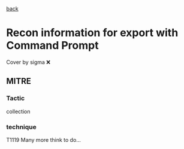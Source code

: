[back](../index.md)
# Recon information for export with Command Prompt
Cover by sigma :x: 
## MITRE
### Tactic
collection
### technique
T1119
Many more think to do...